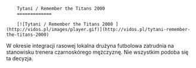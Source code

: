 
        Tytani / Remember the Titans 2000 
        =============
        
        [![Tytani / Remember the Titans 2000 ](http://vidos.pl/images/player.gif)](http://vidos.pl/tytani-remember-the-titans-2000)
        
        
 W okresie integracji rasowej lokalna drużyna futbolowa zatrudnia na stanowisku trenera czarnoskórego mężczyznę. Nie wszystkim podoba się ta decyzja.
    